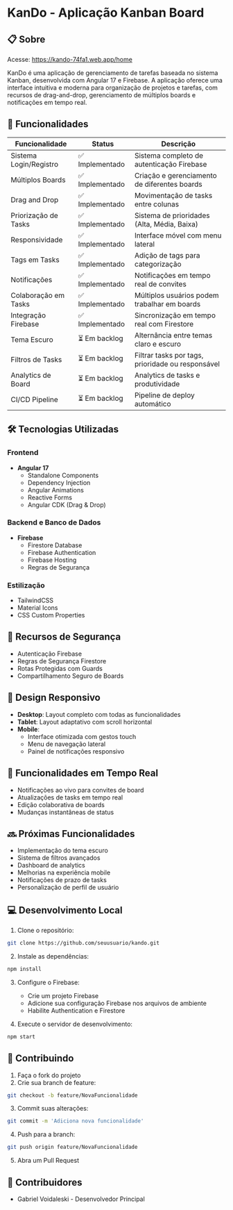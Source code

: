 # KanDo - Aplicação Kanban Board

## 📋 Sobre

Acesse: https://kando-74fa1.web.app/home

KanDo é uma aplicação de gerenciamento de tarefas baseada no sistema Kanban, desenvolvida com Angular 17 e Firebase. A aplicação oferece uma interface intuitiva e moderna para organização de projetos e tarefas, com recursos de drag-and-drop, gerenciamento de múltiplos boards e notificações em tempo real.

## 🚀 Funcionalidades

| Funcionalidade            | Status          | Descrição                                          |
|--------------------------|-----------------|---------------------------------------------------|
| Sistema Login/Registro   | ✅ Implementado | Sistema completo de autenticação Firebase         |
| Múltiplos Boards        | ✅ Implementado | Criação e gerenciamento de diferentes boards      |
| Drag and Drop           | ✅ Implementado | Movimentação de tasks entre colunas               |
| Priorização de Tasks    | ✅ Implementado | Sistema de prioridades (Alta, Média, Baixa)      |
| Responsividade          | ✅ Implementado | Interface móvel com menu lateral                  |
| Tags em Tasks           | ✅ Implementado | Adição de tags para categorização                |
| Notificações            | ✅ Implementado | Notificações em tempo real de convites           |
| Colaboração em Tasks    | ✅ Implementado | Múltiplos usuários podem trabalhar em boards     |
| Integração Firebase     | ✅ Implementado | Sincronização em tempo real com Firestore        |
| Tema Escuro             | ⏳ Em backlog   | Alternância entre temas claro e escuro           |
| Filtros de Tasks        | ⏳ Em backlog   | Filtrar tasks por tags, prioridade ou responsável|
| Analytics de Board      | ⏳ Em backlog   | Analytics de tasks e produtividade               |
| CI/CD Pipeline          | ⏳ Em backlog   | Pipeline de deploy automático                    |

## 🛠️ Tecnologias Utilizadas

### Frontend
- **Angular 17**
  - Standalone Components
  - Dependency Injection
  - Angular Animations
  - Reactive Forms
  - Angular CDK (Drag & Drop)

### Backend e Banco de Dados
- **Firebase**
  - Firestore Database
  - Firebase Authentication
  - Firebase Hosting
  - Regras de Segurança

### Estilização
- TailwindCSS
- Material Icons
- CSS Custom Properties

## 🔐 Recursos de Segurança
- Autenticação Firebase
- Regras de Segurança Firestore
- Rotas Protegidas com Guards
- Compartilhamento Seguro de Boards

## 📱 Design Responsivo
- **Desktop**: Layout completo com todas as funcionalidades
- **Tablet**: Layout adaptativo com scroll horizontal
- **Mobile**: 
  - Interface otimizada com gestos touch
  - Menu de navegação lateral
  - Painel de notificações responsivo

## 🔄 Funcionalidades em Tempo Real
- Notificações ao vivo para convites de board
- Atualizações de tasks em tempo real
- Edição colaborativa de boards
- Mudanças instantâneas de status

## 🔜 Próximas Funcionalidades
- Implementação do tema escuro
- Sistema de filtros avançados
- Dashboard de analytics
- Melhorias na experiência mobile
- Notificações de prazo de tasks
- Personalização de perfil de usuário

## 💻 Desenvolvimento Local

1. Clone o repositório:
```bash
git clone https://github.com/seuusuario/kando.git
```

2. Instale as dependências:
```bash
npm install
```

3. Configure o Firebase:
   - Crie um projeto Firebase
   - Adicione sua configuração Firebase nos arquivos de ambiente
   - Habilite Authentication e Firestore

4. Execute o servidor de desenvolvimento:
```bash
npm start
```

## 🤝 Contribuindo

1. Faça o fork do projeto
2. Crie sua branch de feature:
```bash
git checkout -b feature/NovaFuncionalidade
```
3. Commit suas alterações:
```bash
git commit -m 'Adiciona nova funcionalidade'
```
4. Push para a branch:
```bash
git push origin feature/NovaFuncionalidade
```
5. Abra um Pull Request

## 👥 Contribuidores

- Gabriel Voidaleski - Desenvolvedor Principal
